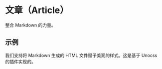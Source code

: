 # 文章（Article）

整合 Markdown 的力量。

## 示例

我们支持将 Markdown 生成的 HTML 文件赋予美观的样式。这是基于 Unocss 的插件实现的。

<Demo name="Article" prose />
